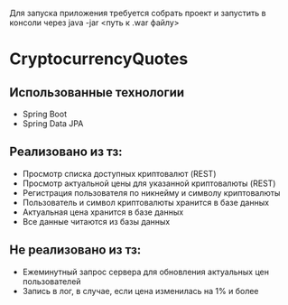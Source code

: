 Для запуска приложения требуется собрать проект и запустить в консоли через java -jar <путь к .war файлу>

# CryptocurrencyQuotes

## Использованные технологии

- Spring Boot
- Spring Data JPA


## Реализовано из тз:
- Просмотр списка доступных криптовалют (REST)
- Просмотр актуальной цены для указанной криптовалюты (REST)
- Регистрация пользователя по никнейму и символу криптовалюты
- Пользователь и символ криптовалюты хранится в базе данных
- Актуальная цена хранится в базе данных
- Все данные читаются из базы данных

## Не реализовано из тз:
- Ежеминутный запрос сервера для обновления актуальных цен пользователей
- Запись в лог, в случае, если цена изменилась на 1% и более
